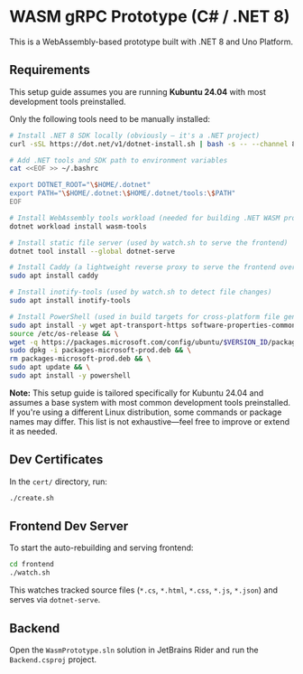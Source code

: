 # WASM gRPC Prototype (C# / .NET 8)

This is a WebAssembly-based prototype built with .NET 8 and Uno Platform.

## Requirements

This setup guide assumes you are running **Kubuntu 24.04** with most development tools preinstalled.

Only the following tools need to be manually installed:

```bash
# Install .NET 8 SDK locally (obviously — it's a .NET project)
curl -sSL https://dot.net/v1/dotnet-install.sh | bash -s -- --channel 8.0 --install-dir ~/.dotnet

# Add .NET tools and SDK path to environment variables
cat <<EOF >> ~/.bashrc

export DOTNET_ROOT="\$HOME/.dotnet"
export PATH="\$HOME/.dotnet:\$HOME/.dotnet/tools:\$PATH"
EOF

# Install WebAssembly tools workload (needed for building .NET WASM projects)
dotnet workload install wasm-tools

# Install static file server (used by watch.sh to serve the frontend)
dotnet tool install --global dotnet-serve

# Install Caddy (a lightweight reverse proxy to serve the frontend over HTTPS)
sudo apt install caddy

# Install inotify-tools (used by watch.sh to detect file changes)
sudo apt install inotify-tools

# Install PowerShell (used in build targets for cross-platform file generation)
sudo apt install -y wget apt-transport-https software-properties-common && \
source /etc/os-release && \
wget -q https://packages.microsoft.com/config/ubuntu/$VERSION_ID/packages-microsoft-prod.deb && \
sudo dpkg -i packages-microsoft-prod.deb && \
rm packages-microsoft-prod.deb && \
sudo apt update && \
sudo apt install -y powershell
```

**Note:** This setup guide is tailored specifically for Kubuntu 24.04 and assumes a base system with most common development tools preinstalled. If you're using a different Linux distribution, some commands or package names may differ. This list is not exhaustive—feel free to improve or extend it as needed.

## Dev Certificates

In the `cert/` directory, run:

```bash
./create.sh
```

## Frontend Dev Server

To start the auto-rebuilding and serving frontend:

```bash
cd frontend
./watch.sh
```

This watches tracked source files (`*.cs`, `*.html`, `*.css`, `*.js`, `*.json`) and serves via `dotnet-serve`.

## Backend

Open the `WasmPrototype.sln` solution in JetBrains Rider and run the `Backend.csproj` project.
